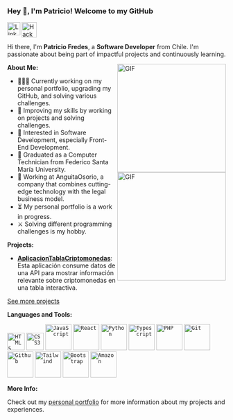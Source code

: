 ### Hey 👋, I'm Patricio! Welcome to my GitHub

<a href="https://www.linkedin.com/in/patriciofredesti/">
  <img align="left" alt="LinkedIn" width="30px" src="https://cdn-icons-png.flaticon.com/512/174/174857.png" />
</a>

<a href="https://www.hackerrank.com/PatoFredesTi">
  <img align="left" alt="Hackerrank" width="35px" src="https://cdn4.iconfinder.com/data/icons/logos-and-brands/512/160_Hackerrank_logo_logos-512.png" />
</a>

<br />
<br />

<div id="content">
  <p>Hi there, I'm <strong>Patricio Fredes</strong>, a <strong>Software Developer</strong> from Chile. I'm passionate about being part of impactful projects and continuously learning.</p>

  <img align="right" alt="GIF" src="https://irfantariq.com/images/banner.gif" width="250"/>
  <img align="right" alt="GIF" src="https://media0.giphy.com/media/v1.Y2lkPTc5MGI3NjExcWh4ZjR6c3hkOWs2M3FmZGhmZ2d6NTAwbjM3cDJ2ZjdvNXR1aW15dCZlcD12MV9pbnRlcm5hbF9naWZfYnlfaWQmY3Q9Zw/vzO0Vc8b2VBLi/giphy.webp" width="250"/>

  <p><strong>About Me:</strong></p>

  <ul>
    <li>👨🏽‍💻 Currently working on my personal portfolio, upgrading my GitHub, and solving various challenges.</li>
    <li>🌱 Improving my skills by working on projects and solving challenges.</li>
    <li>🤔 Interested in Software Development, especially Front-End Development.</li>
    <li>💼 Graduated as a Computer Technician from Federico Santa María University.</li>
    <li>🧿 Working at AnguitaOsorio, a company that combines cutting-edge technology with the legal business model.</li>
    <li>⏳ My personal portfolio is a work in progress.</li>
    <li>⚔ Solving different programming challenges is my hobby.</li>
  </ul>

  <p><strong>Projects:</strong></p>

  - **[AplicacionTablaCriptomonedas](https://github.com/PatoFredesTi/AplicacionTablaCriptomonedas)**: Esta aplicación consume datos de una API para mostrar información relevante sobre criptomonedas en una tabla interactiva.

  [See more projects](https://github.com/PatoFredesTi?tab=repositories)

  <p><strong>Languages and Tools:</strong></p>

  <code><img height="40" alt="HTML5" src="https://cdn-icons-png.flaticon.com/512/732/732212.png"></code>
  <code><img height="40" alt="CSS3" src="https://www.seekpng.com/png/full/141-1415372_css3-icon-png.png"></code>
  <code><img height="60" alt="JavaScript" src="https://camo.githubusercontent.com/0418a2bf25601cc5d8fae74f654b10d5734360ff2b1bb3b2fea4bb086baf5586/68747470733a2f2f74656368737461636b2d67656e657261746f722e76657263656c2e6170702f6a732d69636f6e2e737667"></code>
  <code><img height="60" alt="React" src="https://camo.githubusercontent.com/48a026f4399514afed27e76efb9f48e139a0ba4b613d933a8c7a094dc1da475c/68747470733a2f2f74656368737461636b2d67656e657261746f722e76657263656c2e6170702f72656163742d69636f6e2e737667"></code>
  <code><img height="60" alt="Python" src="https://camo.githubusercontent.com/52ec9548f75773e7841dd77f89a654e8a0bc2cce02da2eb43f84240f50351512/68747470733a2f2f74656368737461636b2d67656e657261746f722e76657263656c2e6170702f707974686f6e2d69636f6e2e737667"></code>
  <code><img height="60" alt="Typescript" src="https://camo.githubusercontent.com/b8dc7de058b6dca715cef009bc63e74b49f0747d6252cff3da6e7289bf8774d1/68747470733a2f2f74656368737461636b2d67656e657261746f722e76657263656c2e6170702f74732d69636f6e2e737667"></code>
  <code><img height="60" alt="PHP" src="https://cdn-icons-png.flaticon.com/512/5968/5968332.png"></code>
  <code><img height="60" alt="Git" src="https://upload.wikimedia.org/wikipedia/commons/thumb/3/3f/Git_icon.svg/2048px-Git_icon.svg.png"></code>
  <code><img height="60" alt="Github" src="https://camo.githubusercontent.com/19cf1f6246a55a20a2fc585c1517827a55ab59b18a5306974f54a5b6f4e35fc9/68747470733a2f2f74656368737461636b2d67656e657261746f722e76657263656c2e6170702f6769746875622d69636f6e2e737667"></code>
  <code><img height="60" alt="Tailwind" src="https://camo.githubusercontent.com/90821127892b2ab8fed54a30b62e3875250c25b0ff2b0466eade956773d27126/68747470733a2f2f736b696c6c69636f6e732e6465762f69636f6e733f693d7461696c77696e64"></code>
  <code><img height="60" alt="Bootstrap" src="https://camo.githubusercontent.com/c2a1c48be1091ce6a771794bf0b3bc45b58e5ce1531810e48cea88a7bae4c121/68747470733a2f2f736b696c6c69636f6e732e6465762f69636f6e733f693d626f6f747374726170"></code>
  <code><img height="60" alt="Amazon" src="https://camo.githubusercontent.com/e914c0e2dafdbf72f0a912f5620bf5048473024747e61323100770b0724ecd6e/68747470733a2f2f74656368737461636b2d67656e657261746f722e76657263656c2e6170702f6177732d69636f6e2e737667"></code>

  <p><strong>More Info:</strong></p>
  <p>Check out my <a href="https://your-portfolio-link.com">personal portfolio</a> for more information about my projects and experiences.</p>

</div>

